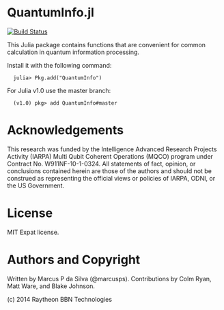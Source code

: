 # QuantumInfo.jl

[![Build Status](https://travis-ci.org/BBN-Q/QuantumInfo.jl.svg?branch=master)](https://travis-ci.org/BBN-Q/QuantumInfo.jl)

This Julia package contains functions that are convenient for common
calculation in quantum information processing. 

Install it with the following command:

	  julia> Pkg.add("QuantumInfo")
	  
For Julia v1.0 use the master branch:

	  (v1.0) pkg> add QuantumInfo#master
	  
# Acknowledgements

This research was funded by the Intelligence Advanced Research
Projects Activity (IARPA) Multi Qubit Coherent Operations (MQCO)
program under Contract No. W911NF-10-1-0324. All statements of fact,
opinion, or conclusions contained herein are those of the authors and
should not be construed as representing the official views or policies
of IARPA, ODNI, or the US Government.

# License

MIT Expat license.

# Authors and Copyright

Written by Marcus P da Silva (@marcusps). Contributions by Colm Ryan, Matt Ware, and Blake Johnson.

(c) 2014 Raytheon BBN Technologies



